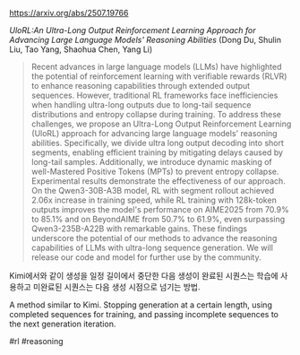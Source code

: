 https://arxiv.org/abs/2507.19766

*UloRL:An Ultra-Long Output Reinforcement Learning Approach for Advancing Large Language Models' Reasoning Abilities* (Dong Du, Shulin Liu, Tao Yang, Shaohua Chen, Yang Li)

> Recent advances in large language models (LLMs) have highlighted the potential of reinforcement learning with verifiable rewards (RLVR) to enhance reasoning capabilities through extended output sequences. However, traditional RL frameworks face inefficiencies when handling ultra-long outputs due to long-tail sequence distributions and entropy collapse during training. To address these challenges, we propose an Ultra-Long Output Reinforcement Learning (UloRL) approach for advancing large language models' reasoning abilities. Specifically, we divide ultra long output decoding into short segments, enabling efficient training by mitigating delays caused by long-tail samples. Additionally, we introduce dynamic masking of well-Mastered Positive Tokens (MPTs) to prevent entropy collapse. Experimental results demonstrate the effectiveness of our approach. On the Qwen3-30B-A3B model, RL with segment rollout achieved 2.06x increase in training speed, while RL training with 128k-token outputs improves the model's performance on AIME2025 from 70.9\% to 85.1\% and on BeyondAIME from 50.7\% to 61.9\%, even surpassing Qwen3-235B-A22B with remarkable gains. These findings underscore the potential of our methods to advance the reasoning capabilities of LLMs with ultra-long sequence generation. We will release our code and model for further use by the community.

Kimi에서와 같이 생성을 일정 길이에서 중단한 다음 생성이 완료된 시퀀스는 학습에 사용하고 미완료된 시퀀스는 다음 생성 시점으로 넘기는 방법.

A method similar to Kimi. Stopping generation at a certain length, using completed sequences for training, and passing incomplete sequences to the next generation iteration.

#rl #reasoning 